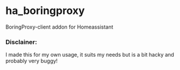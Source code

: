 # ha_boringproxy
BoringProxy-client addon for Homeassistant

### Disclainer:
I made this for my own usage, it suits my needs but is a bit hacky and probably very buggy!

